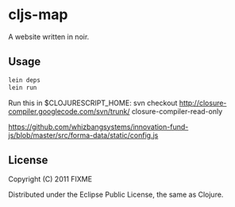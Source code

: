 # cljs-map

A website written in noir. 

## Usage

```bash
lein deps
lein run
```
Run this in $CLOJURESCRIPT_HOME:
    svn checkout http://closure-compiler.googlecode.com/svn/trunk/ closure-compiler-read-only

https://github.com/whizbangsystems/innovation-fund-js/blob/master/src/forma-data/static/config.js

## License

Copyright (C) 2011 FIXME

Distributed under the Eclipse Public License, the same as Clojure.

